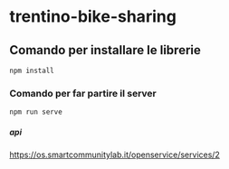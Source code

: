 # trentino-bike-sharing

## Comando per installare le librerie
```
npm install
```

### Comando per far partire il server
```
npm run serve
```

##### api

https://os.smartcommunitylab.it/openservice/services/2